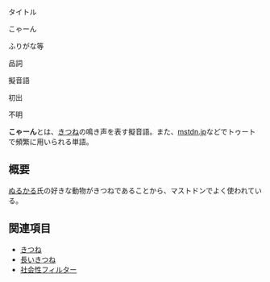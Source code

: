 <div>

タイトル

</div>

こゃーん

ふりがな等

品詞

擬音語

初出

不明

  

**こゃーん**とは、[きつね](/%E3%81%8D%E3%81%A4%E3%81%AD "きつね")の鳴き声を表す擬音語。また、[mstdn.jp](/Mstdn.jp "Mstdn.jp")などでトゥートで頻繁に用いられる単語。

## 概要

[ぬるかる](/Nullkal "Nullkal")氏の好きな動物がきつねであることから、マストドンでよく使われている。

## 関連項目

-   [きつね](/%E3%81%8D%E3%81%A4%E3%81%AD "きつね")
-   [長いきつね](/%E9%95%B7%E3%81%84%E3%81%8D%E3%81%A4%E3%81%AD "長いきつね")
-   [社会性フィルター](/%E7%A4%BE%E4%BC%9A%E6%80%A7%E3%83%95%E3%82%A3%E3%83%AB%E3%82%BF%E3%83%BC "社会性フィルター")
